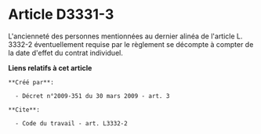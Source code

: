 # Article D3331-3

L'ancienneté des personnes mentionnées au dernier alinéa de l'article L. 3332-2 éventuellement requise par le règlement se
décompte à compter de la date d'effet du contrat individuel.

**Liens relatifs à cet article**

	**Créé par**:

	  - Décret n°2009-351 du 30 mars 2009 - art. 3

	**Cite**:

	  - Code du travail - art. L3332-2
